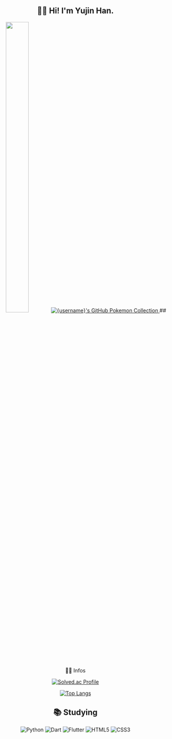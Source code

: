 <div align="center">

  ## 😶‍🌫️ Hi! I'm Yujin Han.
  <img src="https://github.com/cho4u4o/cho4u4o/assets/128016678/2a499794-5c11-4552-b534-6dfdeecee1d0" width="35%" height="45%">

<a href="https://github.com/2jun0/github-pokemon-collection">
  <img src="https://gitpokecol.org/pokemons/{username}?face=right" alt="{username}'s GitHub Pokemon Collection"/>
</a>
  ## 💁‍♀️ Infos
  
  [![Solved.ac Profile](http://mazassumnida.wtf/api/v2/generate_badge?boj=cho4u4o)](https://solved.ac/cho4u4o/) 
  
  [![Top Langs](https://github-readme-stats.vercel.app/api/top-langs/?username=cho4u4o&layout=donut)](https://github.com/anuraghazra/github-readme-stats)  

  ## 📚 Studying
  ![Python](https://img.shields.io/badge/Python-3776AB.svg?&style=for-the-badge&logo=Python&logoColor=white)
  ![Dart](https://img.shields.io/badge/Dart-0175C2.svg?&style=for-the-badge&logo=Dart&logoColor=white)
  ![Flutter](https://img.shields.io/badge/Flutter-02569B.svg?&style=for-the-badge&logo=Flutter&logoColor=white)
  ![HTML5](https://img.shields.io/badge/html5-%23E34F26.svg?style=for-the-badge&logo=html5&logoColor=white)
  ![CSS3](https://img.shields.io/badge/css3-%231572B6.svg?style=for-the-badge&logo=css3&logoColor=white)
</div>
